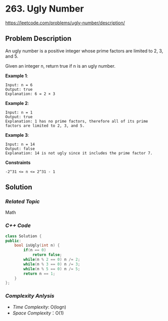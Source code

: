 # 263. Ugly Number
https://leetcode.com/problems/ugly-number/description/

## Problem Description

An ugly number is a positive integer whose prime factors are limited to 2, 3, and 5.

Given an integer n, return true if n is an ugly number.


**Example 1**:
```
Input: n = 6
Output: true
Explanation: 6 = 2 × 3
```
**Example 2**:
```
Input: n = 1
Output: true
Explanation: 1 has no prime factors, therefore all of its prime factors are limited to 2, 3, and 5.
```
**Example 3**:
```
Input: n = 14
Output: false
Explanation: 14 is not ugly since it includes the prime factor 7.
```

**Constraints**
```
-2^31 <= n <= 2^31 - 1
```

## Solution

### _Related Topic_
   Math

### _C++ Code_
```cpp
class Solution {
public:
    bool isUgly(int n) {
        if(n == 0)
            return false;
        while(n % 2 == 0) n /= 2;
        while(n % 3 == 0) n /= 3;
        while(n % 5 == 0) n /= 5;
        return n == 1;                
    }
};
```

### _Complexity Anlysis_
- _Time Complexity_: O(logn)
- _Space Complexity_：O(1)
